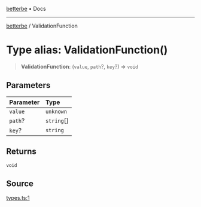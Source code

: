 [betterbe](../README.md) • Docs

---

[betterbe](../README.md) / ValidationFunction

# Type alias: ValidationFunction()

> **ValidationFunction**: (`value`, `path`?, `key`?) => `void`

## Parameters

| Parameter | Type       |
| :-------- | :--------- |
| `value`   | `unknown`  |
| `path`?   | `string`[] |
| `key`?    | `string`   |

## Returns

`void`

## Source

[types.ts:1](https://github.com/ericvera/betterbe/blob/main/src/types.ts#L1)
